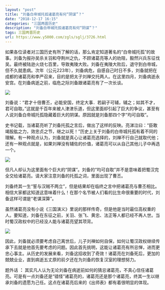 ```yaml
---
layout: "post"
title: "刘备白帝城托孤诸葛亮有何“阴谋”？"
date: "2018-12-17 16:15"
categories: "三国两晋历史"
description: "刘备白帝城托孤诸葛亮有何“阴谋”？"
tags: 三国两晋历史
url: https://www.y5000.com/zgls/sglj/3726.html
---
```






如果各位读者对三国历史有所了解的话，那么肯定知道著名的“白帝城托孤”的故事。刘备为报孙吴杀关羽和夺荆州之仇，不顾诸葛亮等人的劝阻，毅然兴兵东征伐吴。最终被陆逊火烧七百里，导致夷陵大败。刘备在夷陵大败后，退守到白帝城，但不久就患病。次年（公元223年），刘备病危，自感自己时日不多，刘备就把在成都的诸葛亮和李严召来，目的是把太子刘禅交托两人。在这里四月，刘备病逝永安宫。在刘备病逝之前，临危之际刘备跟诸葛亮有了一次长谈。

![](https://img.y5000.com/uploads/allimg/161022/6-16102219243MU.jpg)

刘备说：“君才十倍曹丕，必能安国，终定大事．若嗣子可辅，辅之；如其不才，君可自取。”这就是千百年来被人津津乐道，但这里面却引起了巨大的争议，甚至有人说刘备白帝城托孤隐藏着巨大的阴谋。原因就是刘备那四个字“均可自取”。

史书记载，当诸葛亮听了刘备托孤之言后，做出了这样的反映。亮涕泣曰：“臣敢竭股肱之力，效忠贞之节，继之以死！”历史上关于刘备的白帝城托孤有着不同的理解。有一种观点认为，刘备就是真心让诸葛亮选择的，刘禅不行自己就取代他；还有一种观点就是，如果刘禅没有辅佐的价值，诸葛亮可以从自己其他儿子中再选一个。

![](https://img.y5000.com/uploads/allimg/161023/6-1610230F4112W.jpg)

但凡人却认为这里面有个巨大的“阴谋”。刘备的“均可自取”并不是意味着把蜀汉完全交给诸葛亮。请大家注意刘备的托孤之词，里面出现了曹丕。

刘备终其一生“誓与汉贼不两立”，但是结果却在临终之言中把诸葛亮与曹丕相比。相信大家都这知道这意味着什么！在那个名节被人们看的比生命很重要的时代，刘备这样可谓是“老谋深算”。

虽然诸葛亮没有小说《三国演义》里说的那样传奇，但是他是当时最位高权重的人。要知道，刘备在东征之前，关羽、张飞、黄忠、法正等人都已经不再人世。当时蜀汉政权中的已经没人能与诸葛亮望其项背。

![](https://img.y5000.com/uploads/allimg/161023/6-1610230F5153B.jpg)

因此，刘备就必须要考虑自己离世后，儿子刘禅如何自保，如何让蜀汉政权继续传承下去就是他首先要考虑的问题。因此首先挑明，这能让诸葛亮有所忌惮，进而更忠心事主。从历史的发展来看，刘备这招收到了奇效！诸葛亮在刘备死后，更加的兢兢业业，直到病逝五丈原的前夕还在为刘备的恢复汉室的理想努力。

题外话 **：**
其实凡人认为无论刘备在病逝前如何的猜忌诸葛亮，不真心信任诸葛亮。可是有一点刘备还是“错怪”诸葛亮的，诸葛亮还是那个诸葛亮，终其一生以继承刘备的遗愿为己任。这点在诸葛亮后来的《出师表》都有着很明显的体现。

